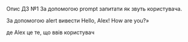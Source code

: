 Опис ДЗ №1
За допомогою prompt запитати як звуть користувача.

За допомогою alert вивести Hello, Alex! How are you?»

де Alex це те, що ввів користувач